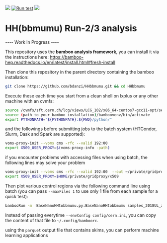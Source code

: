 ![](https://img.shields.io/github/v/tag/bdanzi/HHbbmumu)
[![Run test](https://github.com/bdanzi/HHbbmumu/actions/workflows/python_test.yml/badge.svg)](https://github.com/bdanzi/HHbbmumu/actions/workflows/python_test.yml)
![](https://img.shields.io/badge/CMS-Run2-blue)

# HH(bbmumu) Run-2/3 analysis
---- Work In Progress ----

This repository uses the **bamboo analysis framework**, you can install it via the instructions here: https://bamboo-hep.readthedocs.io/en/latest/install.html#fresh-install

Then clone this repository in the parent directory containing the bamboo installation:

```bash
git clone https://github.com/bdanzi/HHbbmumu.git && cd HHbbmumu
```

Execute these each time you start from a clean shell on lxplus or any other machine with an cvmfs:
```bash
source /cvmfs/sft.cern.ch/lcg/views/LCG_102/x86_64-centos7-gcc11-opt/setup.sh
source (path to your bamboo installation)/bamboovenv/bin/activate
export PYTHONPATH="${PYTHONPATH}:${PWD}/python/"
```

and the followings before submitting jobs to the batch system (HTCondor, Slurm, Dask and Spark are supported):

```bash
voms-proxy-init --voms cms -rfc --valid 192:00 
export X509_USER_PROXY=$(voms-proxy-info -path)
```
if you encounter problems with accessing files when using batch, the following lines may solve your problem

```bash
voms-proxy-init --voms cms -rfc --valid 192:00  --out ~/private/gridproxy/x509
export X509_USER_PROXY=$HOME/private/gridproxy/x509
```

Then plot various control regions via the following command line using batch (you can pass `--maxFiles 1` to use only 1 file from each sample for a quick test):

```bash
bambooRun -m  BaseNanoHHtobbmumu.py:BaseNanoHHtobbmumu samples_2018UL_all.yml --envConfig=../cern.ini -o test --distributed=finalize
```
Instead of passing everytime `--envConfig config/cern.ini`, you can copy the content of that file to `~/.config/bamboorc`.

using the `parquet` output file that contains skims, you can perform machine learning applications
